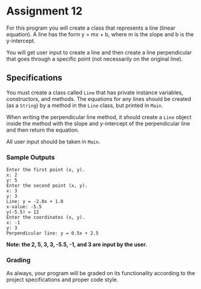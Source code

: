 # Assignment 12

For this program you will create a class that represents a line (linear equation). A line has the form y = mx + b, where m is the slope and b is the y-intercept.

You will get user input to create a line and then create a line perpendicular that goes through a specific point (not necessarily on the original line).

## Specifications

You must create a class called `Line` that has private instance variables, constructors, and methods. The equations for any lines should be created (as a `String`) by a method in the `Line` class, but printed in `Main`. 

When writing the perpendicular line method, it should create a `Line` object inside the method with the slope and y-intercept of the perpendicular line and then return the equation. 

All user input should be taken in `Main`.


### Sample Outputs

```
Enter the first point (x, y).
x: 2
y: 5
Enter the second point (x, y).
x: 3
y: 3
Line: y = -2.0x + 1.0
x-value: -5.5
y(-5.5) = 12
Enter the coordinates (x, y).
x: -1
y: 3
Perpendicular line: y = 0.5x + 2.5
```

**Note: the 2, 5, 3, 3, -5.5, -1, and 3 are input by the user.**

### Grading

As always, your program will be graded on its functionality according to the project specifications and proper code style.

